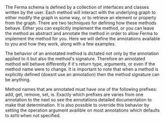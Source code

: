 The Ferma schema is defined by a collection of interfaces and classes written by the user. Each method will interact
with the underlying graph to either modify the graph in some way, or to retrieve an element or property from the graph.
There are two techniques for defining how these methods behave. Either you can explicitly implement the method, or you
can leave the method as abstract and annotate the method in order to allow Ferma to implement the method for you. Here
we will define the annotations available to you and how they work, along with a few examples.

The behavior of an annotated method is dictated not only by the annotation applied to it but also the method's
signature. Therefore an annotated method will behave differently if it's return type, arguments, or even if the method
name were to change. It is important to note that when a method is explicitly defined (doesnt use an annotation) then
the method signature can be anything.

Method names that are annotated must have one of the following prefixes: add, get, remove, set, is. Exactly which 
prefixes are varies from one annotation to the next so see the annotations detailed documentation to make that
determination. It is also possible to override this behavior by setting the operation argument availible on most
annotations which defaults to `AUTO` when not specified.
